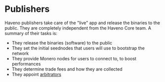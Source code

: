 # Publishers

Haveno publishers take care of the "live" app and release the binaries to the public. They are completely independent from the Haveno Core team. A summary of their tasks is:

- They release the binaries (software) to the public
- They set the initial seednodes that users will use to bootstrap the network
- They provide Monero nodes for users to connect to, to boost performances
- They determine trade fees and how they are collected
- They appoint [arbitrators](arbitrators.md)